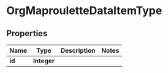 # OrgMaprouletteDataItemType

## Properties
Name | Type | Description | Notes
------------ | ------------- | ------------- | -------------
**id** | **Integer** |  | 
